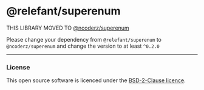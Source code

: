 @relefant/superenum
================


THIS LIBRARY MOVED TO
[@ncoderz/superenum](https://www.npmjs.com/package/@ncoderz/superenum)

Please change your dependency from `@relefant/superenum` to `@ncoderz/superenum` and change the version to at least `^0.2.0`

---


### License

This open source software is licenced under the [BSD-2-Clause licence](https://opensource.org/licenses/BSD-2-Clause).

